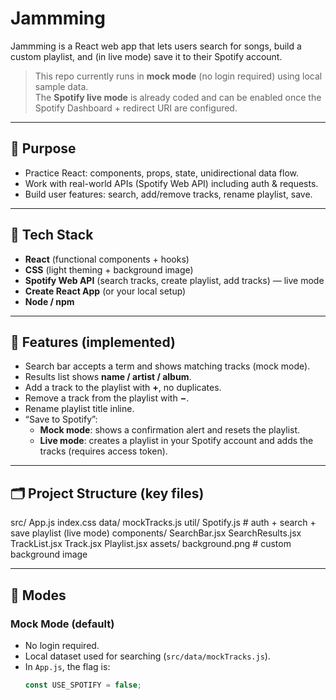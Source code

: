 # Jammming

Jammming is a React web app that lets users search for songs, build a custom playlist, and (in live mode) save it to their Spotify account.

> This repo currently runs in **mock mode** (no login required) using local sample data.  
> The **Spotify live mode** is already coded and can be enabled once the Spotify Dashboard + redirect URI are configured.

---

## 🎯 Purpose

- Practice React: components, props, state, unidirectional data flow.
- Work with real-world APIs (Spotify Web API) including auth & requests.
- Build user features: search, add/remove tracks, rename playlist, save.

---

## 🧰 Tech Stack

- **React** (functional components + hooks)
- **CSS** (light theming + background image)
- **Spotify Web API** (search tracks, create playlist, add tracks) — live mode
- **Create React App** (or your local setup)
- **Node / npm**

---

## 🚀 Features (implemented)

- Search bar accepts a term and shows matching tracks (mock mode).
- Results list shows **name / artist / album**.
- Add a track to the playlist with **+**, no duplicates.
- Remove a track from the playlist with **−**.
- Rename playlist title inline.
- “Save to Spotify”:
  - **Mock mode**: shows a confirmation alert and resets the playlist.
  - **Live mode**: creates a playlist in your Spotify account and adds the tracks (requires access token).

---

## 🗂️ Project Structure (key files)


src/
App.js
index.css
data/
mockTracks.js
util/
Spotify.js # auth + search + save playlist (live mode)
components/
SearchBar.jsx
SearchResults.jsx
TrackList.jsx
Track.jsx
Playlist.jsx
assets/
background.png # custom background image


---

## 🧪 Modes

### Mock Mode (default)
- No login required.
- Local dataset used for searching (`src/data/mockTracks.js`).
- In `App.js`, the flag is:
  ```js
  const USE_SPOTIFY = false;
